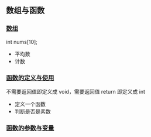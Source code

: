 ## 数组与函数
### [数组](1-数组.md)

int nums[10];
- 平均数
- 计数

### [函数的定义与使用](2-函数的定义与使用.md)

不需要返回值即定义成 void，需要返回值 return 即定义成 int
- 定义一个函数
- 判断是否是素数

### [函数的参数与变量](3-函数的参数和变量.md)

